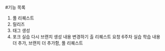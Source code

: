 #기능 목록

1. 풀 리퀘스트
2. 릴리즈
3. 태그 생성
4. 포크 실습
   다시 브랜치 생성
   내용 변경하기
   출 리퀘스트 요청
   6주차 실습
   학습 내용 더 추가, 브랜치 더 추가함, 풀 리퀘스트
